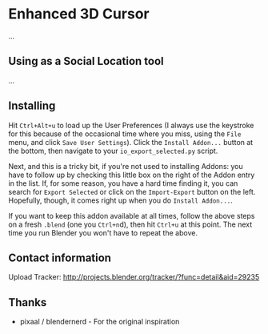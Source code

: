 Enhanced 3D Cursor
===============

...

Using as a Social Location tool
----------
...

Installing
----------

Hit `Ctrl+Alt+u` to load up the User Preferences (I always use the keystroke
for this because of the occasional time where you miss, using the `File` menu,
and click `Save User Settings`). Click the `Install Addon...` button at the
bottom, then navigate to your `io_export_selected.py` script.

Next, and this is a tricky bit, if you're not used to installing Addons: you
have to follow up by checking this little box on the right of the Addon entry
in the list. If, for some reason, you have a hard time finding it, you can
search for `Export Selected` or click on the `Import-Export` button on the
left. Hopefully, though, it comes right up when you do `Install Addon...`.

If you want to keep this addon available at all times, follow the above
steps on a fresh `.blend` (one you `Ctrl+n`d), then hit `Ctrl+u` at this
point. The next time you run Blender you won't have to repeat the above.

Contact information
-------------------

Upload Tracker:
http://projects.blender.org/tracker/?func=detail&aid=29235

Thanks
------

- pixaal / blendernerd - For the original inspiration
